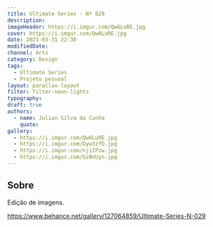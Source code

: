 ```yaml
---
title: Ultimate Series - Nº 029
description:
imageHeader: https://i.imgur.com/Qw6LuRE.jpg
cover: https://i.imgur.com/Qw6LuRE.jpg
date: 2021-03-31 22:30
modifiedDate:
channel: Arts
category: Design
tags:
  - Ultimate Series
  - Projeto pessoal
layout: parallax-layout
filter: filter-neon-lights
typography:
draft: true
authors:
  - name: Julian Silva da Cunha
    quote:
gallery:
  - https://i.imgur.com/Qw6LuRE.jpg
  - https://i.imgur.com/Dyw3zfD.jpg
  - https://i.imgur.com/njiIPzw.jpg
  - https://i.imgur.com/GzBnUyn.jpg
---
```


## Sobre

Edição de imagens.

https://www.behance.net/gallery/127064859/Ultimate-Series-N-029
